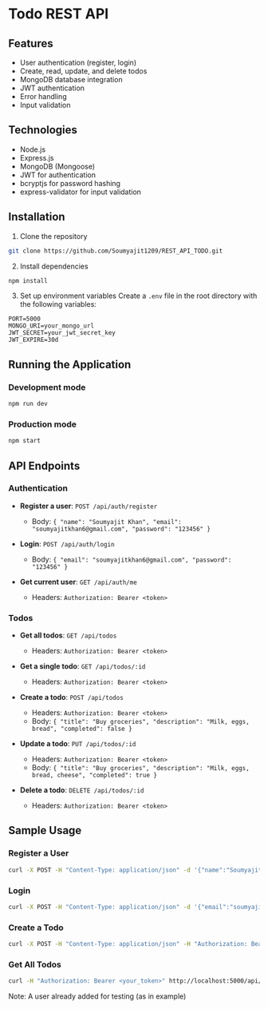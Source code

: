 # Todo REST API

## Features

- User authentication (register, login)
- Create, read, update, and delete todos
- MongoDB database integration
- JWT authentication
- Error handling
- Input validation

## Technologies

- Node.js
- Express.js
- MongoDB (Mongoose)
- JWT for authentication
- bcryptjs for password hashing
- express-validator for input validation

## Installation

1. Clone the repository
```bash
git clone https://github.com/Soumyajit1209/REST_API_TODO.git
```

2. Install dependencies
```bash
npm install
```

3. Set up environment variables
Create a `.env` file in the root directory with the following variables:
```
PORT=5000
MONGO_URI=your_mongo_url
JWT_SECRET=your_jwt_secret_key
JWT_EXPIRE=30d
```

## Running the Application

### Development mode
```bash
npm run dev
```

### Production mode
```bash
npm start
```

## API Endpoints

### Authentication

- **Register a user**: `POST /api/auth/register`
  - Body: `{ "name": "Soumyajit Khan", "email": "soumyajitkhan6@gmail.com", "password": "123456" }`

- **Login**: `POST /api/auth/login`
  - Body: `{ "email": "soumyajitkhan6@gmail.com", "password": "123456" }`

- **Get current user**: `GET /api/auth/me`
  - Headers: `Authorization: Bearer <token>`

### Todos

- **Get all todos**: `GET /api/todos`
  - Headers: `Authorization: Bearer <token>`

- **Get a single todo**: `GET /api/todos/:id`
  - Headers: `Authorization: Bearer <token>`

- **Create a todo**: `POST /api/todos`
  - Headers: `Authorization: Bearer <token>`
  - Body: `{ "title": "Buy groceries", "description": "Milk, eggs, bread", "completed": false }`

- **Update a todo**: `PUT /api/todos/:id`
  - Headers: `Authorization: Bearer <token>`
  - Body: `{ "title": "Buy groceries", "description": "Milk, eggs, bread, cheese", "completed": true }`

- **Delete a todo**: `DELETE /api/todos/:id`
  - Headers: `Authorization: Bearer <token>`

## Sample Usage

### Register a User
```bash
curl -X POST -H "Content-Type: application/json" -d '{"name":"Soumyajit Khan","email":"soumyajitkhan6@gmail.com","password":"123456"}' http://localhost:5000/api/auth/register
```

### Login
```bash
curl -X POST -H "Content-Type: application/json" -d '{"email":"soumyajitkhan6@gmail.com","password":"123456"}' http://localhost:5000/api/auth/login
```

### Create a Todo
```bash
curl -X POST -H "Content-Type: application/json" -H "Authorization: Bearer <your_token>" -d '{"title":"Buy groceries","description":"Milk, eggs, bread"}' http://localhost:5000/api/todos
```

### Get All Todos
```bash
curl -H "Authorization: Bearer <your_token>" http://localhost:5000/api/todos
```
Note: A user already added for testing (as in example)